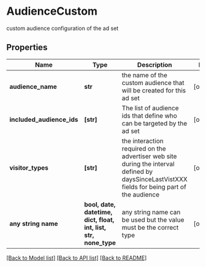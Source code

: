 # AudienceCustom

custom audience configuration of the ad set

## Properties
Name | Type | Description | Notes
------------ | ------------- | ------------- | -------------
**audience_name** | **str** | the name of the custom audience that will be created for this ad set | [optional] 
**included_audience_ids** | **[str]** | The list of audience ids that define who can be targeted by the ad set | [optional] 
**visitor_types** | **[str]** | the interaction required on the advertiser web site during the interval defined by daysSinceLastVistXXX fields for being part of the audience | [optional] 
**any string name** | **bool, date, datetime, dict, float, int, list, str, none_type** | any string name can be used but the value must be the correct type | [optional]

[[Back to Model list]](../README.md#documentation-for-models) [[Back to API list]](../README.md#documentation-for-api-endpoints) [[Back to README]](../README.md)


